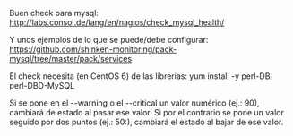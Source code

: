 Buen check para mysql:
http://labs.consol.de/lang/en/nagios/check_mysql_health/

Y unos ejemplos de lo que se puede/debe configurar:
https://github.com/shinken-monitoring/pack-mysql/tree/master/pack/services


El check necesita (en CentOS 6) de las librerias:
yum install -y perl-DBI perl-DBD-MySQL


Si se pone en el --warning o el --critical un valor numérico (ej.: 90), cambiará de estado al pasar ese valor.
Si por el contrario se pone un valor seguido por dos puntos (ej.: 50:), cambiará el estado al bajar de ese valor.


